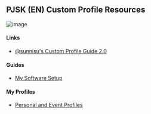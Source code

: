 ## PJSK (EN) Custom Profile Resources

![image](https://github.com/user-attachments/assets/e0373a39-d55c-4ab8-b2d7-8dbb6f717dd9)

#### Links  

 * [@sunnisu's Custom Profile Guide 2.0](https://docs.google.com/document/d/1QuoVLw477ax07gcBDnvVHX4EncSNXYAl-m3w8V-2EGw/edit?usp=sharing)

#### Guides

* [My Software Setup](system_setup/system_setup.md)

#### My Profiles  

 * [Personal and Event Profiles](example_pages/example_pages.md)
